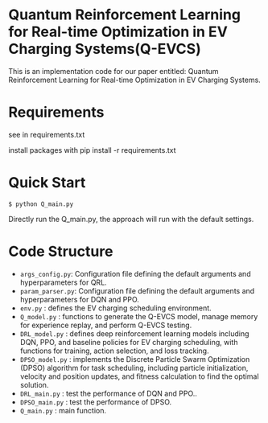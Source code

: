 # Quantum Reinforcement Learning for Real-time Optimization in EV Charging Systems(Q-EVCS)
This is an implementation code for our paper entitled: Quantum Reinforcement Learning for Real-time Optimization in EV Charging Systems.


# Requirements

see in requirements.txt

install packages with pip install -r requirements.txt

# Quick Start
`$ python Q_main.py`

Directly run the Q_main.py, the approach will run with the default settings.

# Code Structure

- `args_config.py`: Configuration file defining the default arguments and hyperparameters for QRL.
- `param_parser.py`: Configuration file defining the default arguments and hyperparameters for DQN and PPO.
- `env.py` : defines the EV charging scheduling environment.
- `Q_model.py` : functions to generate the Q-EVCS model, manage memory for experience replay, and perform Q-EVCS testing.
- `DRL_model.py` : defines deep reinforcement learning models including DQN, PPO, and baseline policies for EV charging scheduling, with functions for training, action selection, and loss tracking.
- `DPSO_model.py` : implements the Discrete Particle Swarm Optimization (DPSO) algorithm for task scheduling, including particle initialization, velocity and position updates, and fitness calculation to find the optimal solution. 
- `DRL_main.py` : test the performance of DQN and PPO..
- `DPSO_main.py` : test the performance of DPSO.
- `Q_main.py` : main function.
